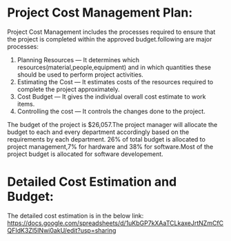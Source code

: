 # Project Cost Management Plan:

Project Cost Management includes the processes required to ensure that the project is completed within the approved budget.following are major processes:
1. Planning Resources — It determines which resources(material,people,equipment) and in which quantities these should be used to perform project activities.
2. Estimating the Cost — It estimates costs of the resources required to complete the project approximately.
3. Cost Budget — It gives the individual overall cost estimate to work items.
4. Controlling the cost — It controls the changes done to the project.

The budget of the project is $26,057.The project manager will allocate the budget to each and every department accordingly based on the requirements by each department. 
26% of total budget is allocated to project management,7% for hardware and 38% for software.Most of the project budget is allocated for software developement.
# Detailed Cost Estimation and Budget:
The detailed cost estimation is in the below link: <br> 
https://docs.google.com/spreadsheets/d/1uKbGP7kXAaTCLkaxeJrtNZmCfCQFIdK3Zl5INwi0akU/edit?usp=sharing
